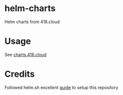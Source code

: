 # helm-charts
Helm charts from 418.cloud

# Usage
See [charts.418.cloud](https://charts.418.cloud/)

# Credits
Followed helm.sh excellent [guide](https://helm.sh/docs/howto/chart_releaser_action/) to setup this repository